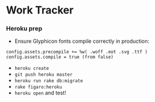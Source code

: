 # Work Tracker

### Heroku prep

- Ensure Glyphicon fonts compile correctly in production:
```
config.assets.precompile += %w( .woff .eot .svg .ttf )
config.assets.compile = true (from false)
```

- `heroku create`
- `git push heroku master`
- `heroku run rake db:migrate`
- `rake figaro:heroku`
- `heroku open` and test!
